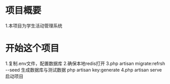 # 项目概要
1.本项目为学生活动管理系统

# 开始这个项目
1.复制.env文件，配置数据库
2.确保本地redis打开
3.php artisan migrate:refrsh --seed 生成数据库与测试数据
php artisan key:generate
4.php artisan serve  启动项目